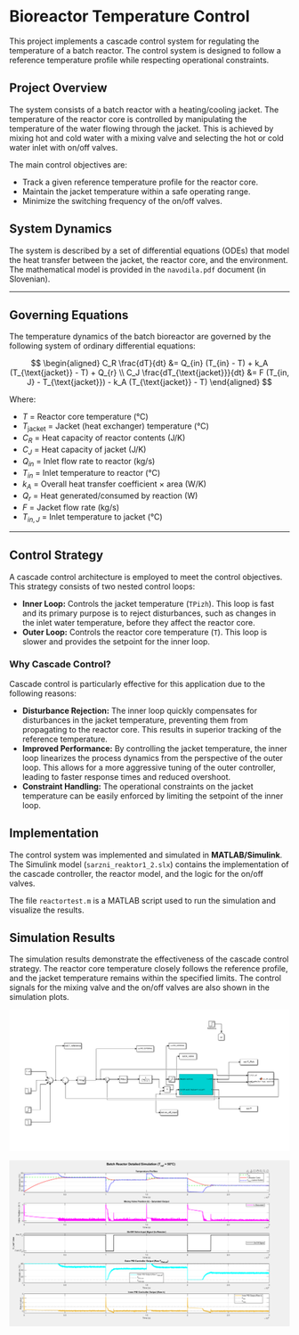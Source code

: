 # Bioreactor Temperature Control

This project implements a cascade control system for regulating the temperature of a batch reactor. The control system is designed to follow a reference temperature profile while respecting operational constraints.

## Project Overview

The system consists of a batch reactor with a heating/cooling jacket. The temperature of the reactor core is controlled by manipulating the temperature of the water flowing through the jacket. This is achieved by mixing hot and cold water with a mixing valve and selecting the hot or cold water inlet with on/off valves.

The main control objectives are:

*   Track a given reference temperature profile for the reactor core.
*   Maintain the jacket temperature within a safe operating range.
*   Minimize the switching frequency of the on/off valves.

## System Dynamics

The system is described by a set of differential equations (ODEs) that model the heat transfer between the jacket, the reactor core, and the environment. The mathematical model is provided in the `navodila.pdf` document (in Slovenian).

---

## Governing Equations

The temperature dynamics of the batch bioreactor are governed by the following system of ordinary differential equations:

<div align="center">

$$
\begin{aligned}
C_R \frac{dT}{dt} &= Q_{in} (T_{in} - T) + k_A (T_{\text{jacket}} - T) + Q_{r} \\
C_J \frac{dT_{\text{jacket}}}{dt} &= F (T_{in, J} - T_{\text{jacket}}) - k_A (T_{\text{jacket}} - T)
\end{aligned}
$$

</div>

Where:
- $T$ = Reactor core temperature (°C)
- $T_{\text{jacket}}$ = Jacket (heat exchanger) temperature (°C)
- $C_R$ = Heat capacity of reactor contents (J/K)
- $C_J$ = Heat capacity of jacket (J/K)
- $Q_{in}$ = Inlet flow rate to reactor (kg/s)
- $T_{in}$ = Inlet temperature to reactor (°C)
- $k_A$ = Overall heat transfer coefficient × area (W/K)
- $Q_{r}$ = Heat generated/consumed by reaction (W)
- $F$ = Jacket flow rate (kg/s)
- $T_{in, J}$ = Inlet temperature to jacket (°C)

---

## Control Strategy

A cascade control architecture is employed to meet the control objectives. This strategy consists of two nested control loops:

*   **Inner Loop:** Controls the jacket temperature (`TPizh`). This loop is fast and its primary purpose is to reject disturbances, such as changes in the inlet water temperature, before they affect the reactor core.
*   **Outer Loop:** Controls the reactor core temperature (`T`). This loop is slower and provides the setpoint for the inner loop.

### Why Cascade Control?

Cascade control is particularly effective for this application due to the following reasons:

*   **Disturbance Rejection:** The inner loop quickly compensates for disturbances in the jacket temperature, preventing them from propagating to the reactor core. This results in superior tracking of the reference temperature.
*   **Improved Performance:** By controlling the jacket temperature, the inner loop linearizes the process dynamics from the perspective of the outer loop. This allows for a more aggressive tuning of the outer controller, leading to faster response times and reduced overshoot.
*   **Constraint Handling:** The operational constraints on the jacket temperature can be easily enforced by limiting the setpoint of the inner loop.

## Implementation

The control system was implemented and simulated in **MATLAB/Simulink**. The Simulink model (`sarzni_reaktor1_2.slx`) contains the implementation of the cascade controller, the reactor model, and the logic for the on/off valves.

The file `reactortest.m` is a MATLAB script used to run the simulation and visualize the results.

## Simulation Results

The simulation results demonstrate the effectiveness of the cascade control strategy. The reactor core temperature closely follows the reference profile, and the jacket temperature remains within the specified limits. The control signals for the mixing valve and the on/off valves are also shown in the simulation plots.

![Simulink Model](matlab/simulink_shema.png)

![Simulation Results](vodenje_procesa_png.png)
